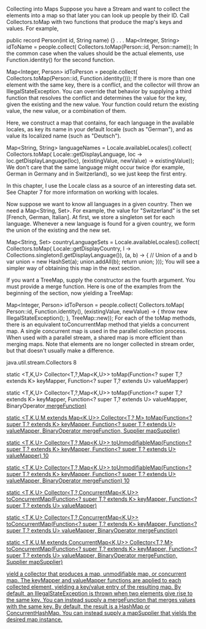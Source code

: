 Collecting into Maps
Suppose you have a Stream<Person> and want to collect the elements into a map so that later you can look up people by their ID. Call Collectors.toMap with two functions that produce the map's keys and values. For example,

public record Person(int id, String name) {}
. . .
Map<Integer, String> idToName = people.collect(
   Collectors.toMap(Person::id, Person::name));
In the common case when the values should be the actual elements, use Function.identity() for the second function.

Map<Integer, Person> idToPerson = people.collect(
   Collectors.toMap(Person::id, Function.identity()));
If there is more than one element with the same key, there is a conflict, and the collector will throw an IllegalStateException. You can override that behavior by supplying a third function that resolves the conflict and determines the value for the key, given the existing and the new value. Your function could return the existing value, the new value, or a combination of them.

Here, we construct a map that contains, for each language in the available locales, as key its name in your default locale (such as "German"), and as value its localized name (such as "Deutsch").

Map<String, String> languageNames = Locale.availableLocales().collect(
   Collectors.toMap(
      Locale::getDisplayLanguage, 
      loc -> loc.getDisplayLanguage(loc),
      (existingValue, newValue) -> existingValue));
We don't care that the same language might occur twice (for example, German in Germany and in Switzerland), so we just keep the first entry.

In this chapter, I use the Locale class as a source of an interesting data set. See Chapter 7 for more information on working with locales.

Now suppose we want to know all languages in a given country. Then we need a Map<String, Set<String>>. For example, the value for "Switzerland" is the set [French, German, Italian]. At first, we store a singleton set for each language. Whenever a new language is found for a given country, we form the union of the existing and the new set.

Map<String, Set<String>> countryLanguageSets = Locale.availableLocales().collect(
   Collectors.toMap(
      Locale::getDisplayCountry,
      l -> Collections.singleton(l.getDisplayLanguage()),
      (a, b) ->
         { // Union of a and b
            var union = new HashSet<String>(a); 
            union.addAll(b);
            return union;
         }));
You will see a simpler way of obtaining this map in the next section.

If you want a TreeMap, supply the constructor as the fourth argument. You must provide a merge function. Here is one of the examples from the beginning of the section, now yielding a TreeMap:

Map<Integer, Person> idToPerson = people.collect(
   Collectors.toMap(
      Person::id,
      Function.identity(),
      (existingValue, newValue) -> { throw new IllegalStateException(); },
      TreeMap::new));
For each of the toMap methods, there is an equivalent toConcurrentMap method that yields a concurrent map. A single concurrent map is used in the parallel collection process. When used with a parallel stream, a shared map is more efficient than merging maps. Note that elements are no longer collected in stream order, but that doesn't usually make a difference.


java.util.stream.Collectors 8

static <T,K,U> Collector<T,?,Map<K,U>> toMap(Function<? super T,? extends K> keyMapper, Function<? super T,? extends U> valueMapper)

static <T,K,U> Collector<T,?,Map<K,U>> toMap(Function<? super T,? extends K> keyMapper, Function<? super T,? extends U> valueMapper, BinaryOperator<U> mergeFunction)

static <T,K,U,M extends Map<K,U>> Collector<T,?,M> toMap(Function<? super T,? extends K> keyMapper, Function<? super T,? extends U> valueMapper, BinaryOperator<U> mergeFunction, Supplier<M> mapSupplier)

static <T,K,U> Collector<T,?,Map<K,U>> toUnmodifiableMap(Function<? super T,? extends K> keyMapper, Function<? super T,? extends U> valueMapper) 10

static <T,K,U> Collector<T,?,Map<K,U>> toUnmodifiableMap(Function<? super T,? extends K> keyMapper, Function<? super T,? extends U> valueMapper, BinaryOperator<U> mergeFunction) 10

static <T,K,U> Collector<T,?,ConcurrentMap<K,U>> toConcurrentMap(Function<? super T,? extends K> keyMapper, Function<? super T,? extends U> valueMapper)

static <T,K,U> Collector<T,?,ConcurrentMap<K,U>> toConcurrentMap(Function<? super T,? extends K> keyMapper, Function<? super T,? extends U> valueMapper, BinaryOperator<U> mergeFunction)

static <T,K,U,M extends ConcurrentMap<K,U>> Collector<T,?,M> toConcurrentMap(Function<? super T,? extends K> keyMapper, Function<? super T,? extends U> valueMapper, BinaryOperator<U> mergeFunction, Supplier<M> mapSupplier)

yield a collector that produces a map, unmodifiable map, or concurrent map. The keyMapper and valueMapper functions are applied to each collected element, yielding a key/value entry of the resulting map. By default, an IllegalStateException is thrown when two elements give rise to the same key. You can instead supply a mergeFunction that merges values with the same key. By default, the result is a HashMap or ConcurrentHashMap. You can instead supply a mapSupplier that yields the desired map instance.